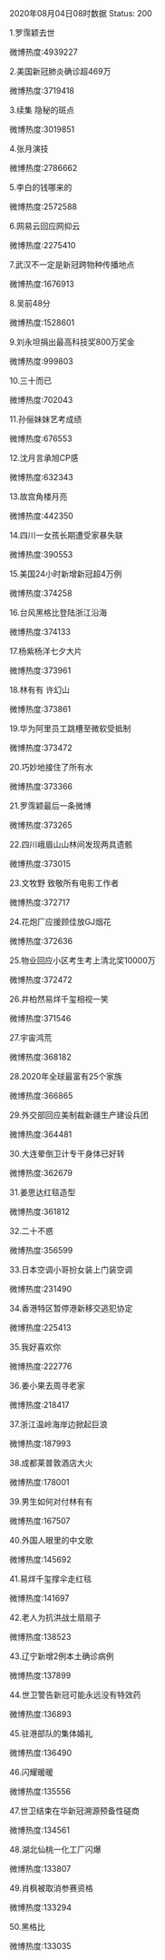 2020年08月04日08时数据
Status: 200

1.罗霈颖去世

微博热度:4939227

2.美国新冠肺炎确诊超469万

微博热度:3719418

3.续集 隐秘的斑点

微博热度:3019851

4.张月演技

微博热度:2786662

5.李白的钱哪来的

微博热度:2572588

6.网易云回应网抑云

微博热度:2275410

7.武汉不一定是新冠跨物种传播地点

微博热度:1676913

8.吴前48分

微博热度:1528601

9.刘永坦捐出最高科技奖800万奖金

微博热度:999803

10.三十而已

微博热度:702043

11.孙俪妹妹艺考成绩

微博热度:676553

12.沈月言承旭CP感

微博热度:632343

13.故宫角楼月亮

微博热度:442350

14.四川一女孩长期遭受家暴失联

微博热度:390553

15.美国24小时新增新冠超4万例

微博热度:374258

16.台风黑格比登陆浙江沿海

微博热度:374133

17.杨紫杨洋七夕大片

微博热度:373961

18.林有有 许幻山

微博热度:373861

19.华为阿里员工跳槽至微软受抵制

微博热度:373472

20.巧妙地接住了所有水

微博热度:373366

21.罗霈颖最后一条微博

微博热度:373265

22.四川峨眉山山林间发现两具遗骸

微博热度:373015

23.文牧野 致敬所有电影工作者

微博热度:372717

24.花炮厂应援顾佳放GJ烟花

微博热度:372636

25.物业回应小区考生考上清北奖10000万

微博热度:372472

26.井柏然易烊千玺相视一笑

微博热度:371546

27.宇宙鸿荒

微博热度:368182

28.2020年全球最富有25个家族

微博热度:366865

29.外交部回应美制裁新疆生产建设兵团

微博热度:364481

30.大连晕倒卫计专干身体已好转

微博热度:362679

31.姜思达红毯造型

微博热度:361812

32.二十不惑

微博热度:356599

33.日本空调小哥扮女装上门装空调

微博热度:231490

34.香港特区暂停港新移交逃犯协定

微博热度:225413

35.我好喜欢你

微博热度:222776

36.姜小果去周寻老家

微博热度:218417

37.浙江温岭海岸边掀起巨浪

微博热度:187993

38.成都莱普敦酒店大火

微博热度:178001

39.男生如何对付林有有

微博热度:167507

40.外国人眼里的中文歌

微博热度:145692

41.易烊千玺撑伞走红毯

微博热度:141697

42.老人为抗洪战士扇扇子

微博热度:138523

43.辽宁新增2例本土确诊病例

微博热度:137899

44.世卫警告新冠可能永远没有特效药

微博热度:136893

45.驻港部队的集体婚礼

微博热度:136490

46.闪耀暖暖

微博热度:135556

47.世卫结束在华新冠溯源预备性磋商

微博热度:134561

48.湖北仙桃一化工厂闪爆

微博热度:133807

49.肖枫被取消参赛资格

微博热度:133294

50.黑格比

微博热度:133035

